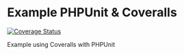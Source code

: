 # Example PHPUnit & Coveralls

[![Coverage Status](https://coveralls.io/repos/github/syntaqx/phpunit-coveralls-example/badge.svg?branch=main)](https://coveralls.io/github/syntaqx/phpunit-coveralls-example?branch=main)

Example using Coveralls with PHPUnit
